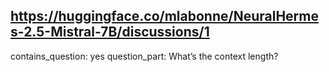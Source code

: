 ## https://huggingface.co/mlabonne/NeuralHermes-2.5-Mistral-7B/discussions/1

contains_question: yes
question_part: What’s the context length?
